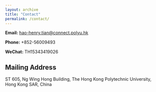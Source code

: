 ```yaml
---
layout: archive
title: "Contact"
permalink: /contact/
---
```

<!-- Google tag (gtag.js) -->
<script async src="https://www.googletagmanager.com/gtag/js?id=G-XQNNHHYQ5D"></script>
<script>
  window.dataLayer = window.dataLayer || [];
  function gtag(){dataLayer.push(arguments);}
  gtag('js', new Date());

  gtag('config', 'G-XQNNHHYQ5D');
</script>

**Email:** hao-henry.tian@connect.polyu.hk

**Phone:** +852-56009493

**WeChat:** TH15343419026

## Mailing Address  
ST 605, Ng Wing Hong Building, 
The Hong Kong Polytechnic University, 
Hong Kong SAR, China
